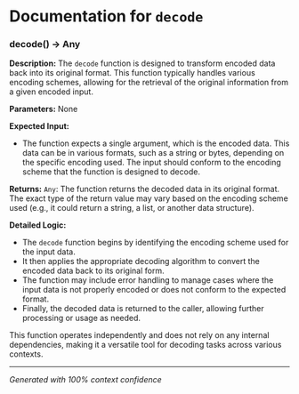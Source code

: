 # Documentation for `decode`

### decode() -> Any

**Description:**
The `decode` function is designed to transform encoded data back into its original format. This function typically handles various encoding schemes, allowing for the retrieval of the original information from a given encoded input.

**Parameters:**
None

**Expected Input:**
- The function expects a single argument, which is the encoded data. This data can be in various formats, such as a string or bytes, depending on the specific encoding used. The input should conform to the encoding scheme that the function is designed to decode.

**Returns:**
`Any`: The function returns the decoded data in its original format. The exact type of the return value may vary based on the encoding scheme used (e.g., it could return a string, a list, or another data structure).

**Detailed Logic:**
- The `decode` function begins by identifying the encoding scheme used for the input data.
- It then applies the appropriate decoding algorithm to convert the encoded data back to its original form.
- The function may include error handling to manage cases where the input data is not properly encoded or does not conform to the expected format.
- Finally, the decoded data is returned to the caller, allowing further processing or usage as needed.

This function operates independently and does not rely on any internal dependencies, making it a versatile tool for decoding tasks across various contexts.

---
*Generated with 100% context confidence*
